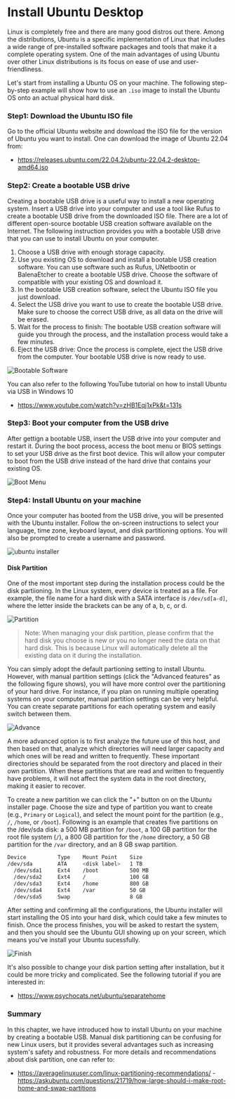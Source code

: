 # Install Ubuntu Desktop

Linux is completely free and there are many good distros out there. Among the distributions, Ubuntu is a specific implementation of Linux that includes a wide range of pre-installed software packages and tools that make it a complete operating system. One of the main advantages of using Ubuntu over other Linux distributions is its focus on ease of use and user-friendliness.


Let's start from installing a Ubuntu OS on your machine. The following step-by-step example will show how to use an `.iso` image to install the Ubuntu OS onto an actual physical hard disk. 

### Step1: Download the Ubuntu ISO file

Go to the official Ubuntu website and download the ISO file for the version of Ubuntu you want to install. One can download the image of Ubuntu 22.04 from:
- https://releases.ubuntu.com/22.04.2/ubuntu-22.04.2-desktop-amd64.iso

### Step2: Create a bootable USB drive

Creating a bootable USB drive is a useful way to install a new operating system. Insert a USB drive into your computer and use a tool like Rufus to create a bootable USB drive from the downloaded ISO file. There are a lot of different open-source bootable USB creation software available on the Internet. The following instruction provides you with a bootable USB drive that you can use to install Ubuntu on your computer.

1. Choose a USB drive with enough storage capacity.
2. Use you existing OS to download and install a bootable USB creation software. You can use software such as Rufus, UNetbootin or BalenaEtcher to create a bootable USB drive. Choose the software of compatible with your existing OS and download it.
3. In the bootable USB creation software, select the Ubuntu ISO file you just download.
4. Select the USB drive you want to use to create the bootable USB drive. Make sure to choose the correct USB drive, as all data on the drive will be erased.
5. Wait for the process to finish: The bootable USB creation software will guide you through the process, and the installation process would take a few minutes.
6. Eject the USB drive: Once the process is complete, eject the USB drive from the computer. Your bootable USB drive is now ready to use.

![Bootable Software](images/bootable_software.png)

You can also refer to the following YouTube tutorial on how to install Ubuntu via USB in Windows 10
- https://www.youtube.com/watch?v=zHB1Eqj1xPk&t=131s

### Step3: Boot your computer from the USB drive

After gettign a bootable USB, insert the USB drive into your computer and restart it. During the boot process, access the boot menu or BIOS settings to set your USB drive as the first boot device. This will allow your computer to boot from the USB drive instead of the hard drive that contains your existing OS.

![Boot Menu](images/boot_menu.png)

### Step4: Install Ubuntu on your machine  
Once your computer has booted from the USB drive, you will be presented with the Ubuntu installer. Follow the on-screen instructions to select your language, time zone, keyboard layout, and disk partitioning options. You will also be prompted to create a username and password. 

![ubuntu installer](images/ubuntu_install.png)

#### Disk Partition
One of the most important step during the installation process could be the disk partiioning. In the Linux system, every device is treated as a file. For example, the file name for a hard disk with a SATA interface is `/dev/sd[a-d]`, where the letter inside the brackets can be any of a, b, c, or d. 

![Partition](images/disk_partition.png)

> Note: When managing your disk partition, please confirm that the hard disk you choose is new or you no longer need the data on that hard disk. This is because Linux will automatically delete all the existing data on it during the installation.




You can simply adopt the default partioning setting to install Ubuntu. However, with manual partition settings (click the "Advanced features" as the following figure shows), you will have more control over the partitioning of your hard drive. For instance, if you plan on running multiple operating systems on your computer, manual partition settings can be very helpful. You can create separate partitions for each operating system and easily switch between them. 

![Advance](images/advance_install.png)

A more advanced option is to first analyze the future use of this host, and then based on that, analyze which directories will need larger capacity and which ones will be read and written to frequently. These important directories should be separated from the root directory and placed in their own partition. When these partitions that are read and written to frequently have problems, it will not affect the system data in the root directory, making it easier to recover. 


To create a new partition we can click the "+" button on on the Ubuntu installer page. Choose the size and type of partition you want to create (e.g., `Primary` or `Logical`), and select the mount point for the partition (e.g., `/`, `/home`, or `/boot`). Following is an example that creates five partitions on the /dev/sda disk: a 500 MB partition for `/boot`, a 100 GB partition for the root file system (`/`), a 800 GB partition for the `/home` directory, a 50 GB partition for the `/var` directory, and an 8 GB swap partition.

 
```sh
Device          Type    Mount Point    Size
/dev/sda        ATA     <disk label>   1 TB
  /dev/sda1     Ext4    /boot          500 MB
  /dev/sda2     Ext4    /              100 GB
  /dev/sda3     Ext4    /home          800 GB
  /dev/sda4     Ext4    /var           50 GB
  /dev/sda5     Swap                   8 GB
```


After setting and confirming all the configurations, the Ubuntu installer will start installing the OS into your hard disk, which could take a few minutes to finish. Once the process finishes, you will be asked to restart the system, and then you should see the Ubuntu GUI showing up on your screen, which means you've install your Ubuntu sucessfully. 

![Finish](images/finish_installation.png)

It's also possible to change your disk partion setting after installation, but it could be more tricky and complicated. See the following tutorial if you are interested in:
- https://www.psychocats.net/ubuntu/separatehome


### Summary
In this chapter, we have introduced how to install Ubuntu on your machine by creating a bootable USB. Manual disk partitioning can be confusing for new Linux users, but it provides several advantages such as increasing system's safety and robustness. For more details and recommendations about disk partition, one can refer to:
- https://averagelinuxuser.com/linux-partitioning-recommendations/
-https://askubuntu.com/questions/21719/how-large-should-i-make-root-home-and-swap-partitions

